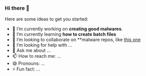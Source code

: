 ### Hi there 👋

<!--
**kornrt2018/kornrt2018** is a ✨ _special_ ✨ repository because its `README.md` (this file) appears on your GitHub profile.
-->

Here are some ideas to get you started:

- 🔭 I’m currently working on **creating good malwares**.
- 🌱 I’m currently learning **how to create batch files**
- 👯 I’m looking to collaborate on **malware repos, like [this one](endermanch/malwaredatabase)
- 🤔 I’m looking for help with ...
- 💬 Ask me about ...
- 📫 How to reach me: ...
- 😄 Pronouns: ...
- ⚡ Fun fact: ...
